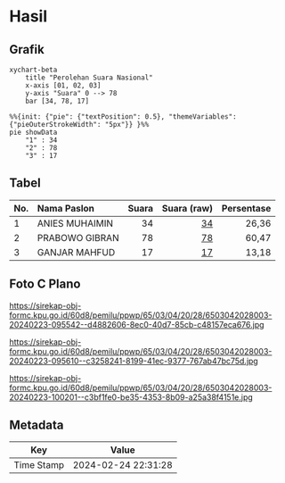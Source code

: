 # Hasil

## Grafik

```mermaid
xychart-beta
    title "Perolehan Suara Nasional"
    x-axis [01, 02, 03]
    y-axis "Suara" 0 --> 78
    bar [34, 78, 17]
```

```mermaid
%%{init: {"pie": {"textPosition": 0.5}, "themeVariables": {"pieOuterStrokeWidth": "5px"}} }%%
pie showData
    "1" : 34
    "2" : 78
    "3" : 17
```

## Tabel

| No. | Nama Paslon    | Suara | Suara (raw) | Persentase |
|:--- |:-------------- | -----:| -----------:| ----------:|
| 1   | ANIES MUHAIMIN | 34    | [34][p-1]   | 26,36      |
| 2   | PRABOWO GIBRAN | 78    | [78][p-2]   | 60,47      |
| 3   | GANJAR MAHFUD  | 17    | [17][p-3]   | 13,18      |


[p-1]: https://github.com/gigit-pemilu/pemilu-2024/blob/main/pilpres/hitung-suara/sub/65-kalimantan-utara/sub/03-nunukan/sub/04-lumbis/sub/2028-mansalong/sub/003-tps/sub/paslon-1.txt
[p-2]: https://github.com/gigit-pemilu/pemilu-2024/blob/main/pilpres/hitung-suara/sub/65-kalimantan-utara/sub/03-nunukan/sub/04-lumbis/sub/2028-mansalong/sub/003-tps/sub/paslon-2.txt
[p-3]: https://github.com/gigit-pemilu/pemilu-2024/blob/main/pilpres/hitung-suara/sub/65-kalimantan-utara/sub/03-nunukan/sub/04-lumbis/sub/2028-mansalong/sub/003-tps/sub/paslon-3.txt

## Foto C Plano

https://sirekap-obj-formc.kpu.go.id/60d8/pemilu/ppwp/65/03/04/20/28/6503042028003-20240223-095542--d4882606-8ec0-40d7-85cb-c48157eca676.jpg

https://sirekap-obj-formc.kpu.go.id/60d8/pemilu/ppwp/65/03/04/20/28/6503042028003-20240223-095610--c3258241-8199-41ec-9377-767ab47bc75d.jpg

https://sirekap-obj-formc.kpu.go.id/60d8/pemilu/ppwp/65/03/04/20/28/6503042028003-20240223-100201--c3bf1fe0-be35-4353-8b09-a25a38f4151e.jpg


## Metadata

| Key        | Value               |
| ---------- | ------------------- |
| Time Stamp | 2024-02-24 22:31:28 |



